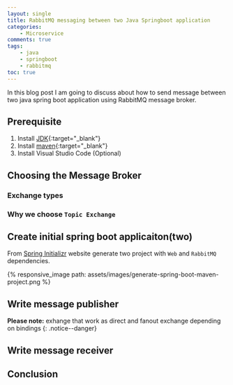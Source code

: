 ```yaml
---
layout: single
title: RabbitMQ messaging between two Java Springboot application
categories:
    - Microservice
comments: true
tags:
    - java
    - springboot
    - rabbitmq
toc: true
---
```


In this blog post I am going to discuss about how to send message between two java spring boot application using RabbitMQ message broker. 

## Prerequisite
1. Install [JDK](https://www.oracle.com/technetwork/java/javase/downloads/jdk8-downloads-2133151.html){:target="_blank"}
3. Install [maven](https://maven.apache.org/){:target="_blank"}
2. Install Visual Studio Code (Optional)



## Choosing the Message Broker

### Exchange types



### Why we choose `Topic Exchange`



## Create initial spring boot applicaiton(two)

From [Spring Initializr](https://start.spring.io/) website generate two project with `Web` and `RabbitMQ` dependencies. 

{% responsive_image path: assets/images/generate-spring-boot-maven-project.png %}





## Write message publisher

**Please note:** exhange that work as direct and fanout exchange depending on bindings
{: .notice--danger}

## Write message receiver



## Conclusion





